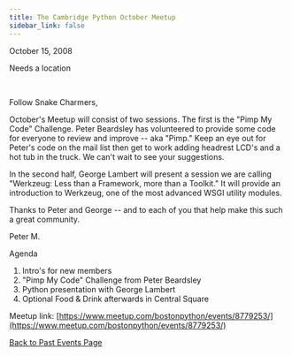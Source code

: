 ```yaml
---
title: The Cambridge Python October Meetup
sidebar_link: false
---
```


October 15, 2008


Needs a location

   

Follow Snake Charmers,

October's Meetup will consist of two sessions. The first is the "Pimp My Code" Challenge. Peter Beardsley has volunteered to provide some code for everyone to review and improve -- aka "Pimp." Keep an eye out for Peter's code on the mail list then get to work adding headrest LCD's and a hot tub in the truck. We can't wait to see your suggestions.

In the second half, George Lambert will present a session we are calling "Werkzeug: Less than a Framework, more than a Toolkit." It will provide an introduction to Werkzeug, one of the most advanced WSGI utility modules.

Thanks to Peter and George -- and to each of you that help make this such a great community.

Peter M.

Agenda

1) Intro's for new members
2) "Pimp My Code" Challenge from Peter Beardsley
3) Python presentation with George Lambert
4) Optional Food & Drink afterwards in Central Square


Meetup link: [https://www.meetup.com/bostonpython/events/8779253/](https://www.meetup.com/bostonpython/events/8779253/)

[Back to Past Events Page](index.md)